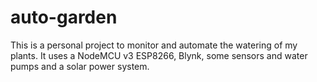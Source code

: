 # auto-garden
This is a personal project to monitor and automate the watering of my plants. It uses a NodeMCU v3 ESP8266, Blynk, some sensors and water pumps and a solar power system.
